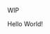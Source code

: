 <link rel="stylesheet" href="stylesheet.css">

WIP

<span class="sidebar">
  
  Hello World!

</span>
